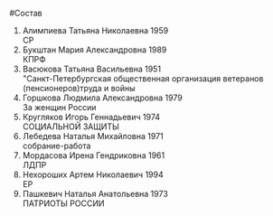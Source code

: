 #Состав
1. Алимпиева Татьяна Николаевна 1959   
    СР
2. Букштан Мария Александровна 1989   
    КПРФ
3. Васюкова Татьяна Васильевна 1951   
    "Санкт-Петербургская общественная организация ветеранов (пенсионеров)труда и войны
4. Горшкова Людмила Александровна 1979   
    За женщин России
5. Кругляков Игорь Геннадьевич 1974   
    СОЦИАЛЬНОЙ ЗАЩИТЫ
6. Лебедева Наталья Михайловна 1971   
    собрание-работа
7. Мордасова Ирена Гендриковна 1961   
    ЛДПР
8. Нехороших Артем Николаевич 1994   
    ЕР
9. Пашкевич Наталья Анатольевна 1973   
    ПАТРИОТЫ РОССИИ
